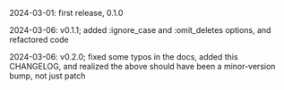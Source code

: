 2024-03-01: first release, 0.1.0

2024-03-06: v0.1.1; added :ignore_case and :omit_deletes options, and refactored code

2024-03-06: v0.2.0; fixed some typos in the docs, added this CHANGELOG, and realized the above should have been a minor-version bump, not just patch
